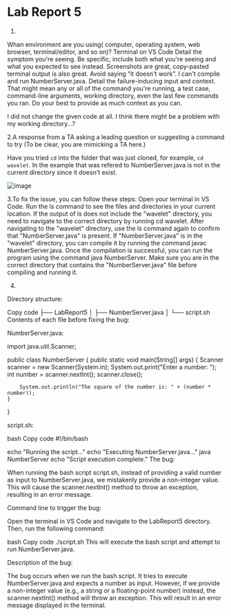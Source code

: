 # Lab Report 5

1.
Whan environment are you using( computer, operating system, web browser, terminal/editor, and so on)? 
Terminal on VS Code 
Detail the symptom you're seeing. Be specific; include both what you're seeing and what you expected to see instead. Screenshots are great, copy-pasted terminal output is also great. Avoid saying “it doesn't work”.
I can't compile and run NumberServer.java.
Detail the failure-inducing input and context. That might mean any or all of the command you're running, a test case, command-line arguments, working directory, even the last few commands you ran. Do your best to provide as much context as you can.

I did not change the given code at all. I think there might be a problem with my working directory...?

2.A response from a TA asking a leading question or suggesting a command to try (To be clear, you are mimicking a TA here.)

Have you tried `cd` into the folder that was just cloned, for example, `cd wavelet`. In the example that was refered to NumberServer.java is not in the current directory since it doesn't exist.

![image](https://github.com/lmillan1/LabReport5/assets/130090548/76a5ac73-64f5-49c3-8a8f-cd55cba41cd4)

3.To fix the issue, you can follow these steps:
Open your terminal in VS Code.
Run the ls command to see the files and directories in your current location.
If the output of ls does not include the "wavelet" directory, you need to navigate to the correct directory by running cd wavelet.
After navigating to the "wavelet" directory, use the ls command again to confirm that "NumberServer.java" is present.
If "NumberServer.java" is in the "wavelet" directory, you can compile it by running the command javac NumberServer.java.
Once the compilation is successful, you can run the program using the command java NumberServer.
Make sure you are in the correct directory that contains the "NumberServer.java" file before compiling and running it.

4.
Directory structure:

Copy code
├── LabReport5
│   ├── NumberServer.java
│   └── script.sh
Contents of each file before fixing the bug:

NumberServer.java:


import java.util.Scanner;

public class NumberServer {
    public static void main(String[] args) {
        Scanner scanner = new Scanner(System.in);
        System.out.print("Enter a number: ");
        int number = scanner.nextInt();
        scanner.close();

        System.out.println("The square of the number is: " + (number * number));
    }
}


script.sh:

bash
Copy code
#!/bin/bash

echo "Running the script..."
echo "Executing NumberServer.java..."
java NumberServer
echo "Script execution complete."
The bug:

When running the bash script script.sh, instead of providing a valid number as input to NumberServer.java, we mistakenly provide a non-integer value. This will cause the scanner.nextInt() method to throw an exception, resulting in an error message.

Command line to trigger the bug:

Open the terminal in VS Code and navigate to the LabReport5 directory. Then, run the following command:

bash
Copy code
./script.sh
This will execute the bash script and attempt to run NumberServer.java.

Description of the bug:

The bug occurs when we run the bash script. It tries to execute NumberServer.java and expects a number as input. However, if we provide a non-integer value (e.g., a string or a floating-point number) instead, the scanner.nextInt() method will throw an exception. This will result in an error message displayed in the terminal.
